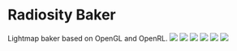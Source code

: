 # Radiosity Baker
Lightmap baker based on OpenGL and OpenRL.
![](https://github.com/Aix3D/OpenRL_Baker/blob/master/screenshot0.bmp)
![](https://github.com/Aix3D/OpenRL_Baker/blob/master/screenshot1.bmp)
![](https://github.com/Aix3D/OpenRL_Baker/blob/master/screenshot2.bmp)
![](https://github.com/Aix3D/OpenRL_Baker/blob/master/screenshot3.bmp)
![](https://github.com/Aix3D/OpenRL_Baker/blob/master/screenshot4.bmp)
![](https://github.com/Aix3D/OpenRL_Baker/blob/master/screenshot5.bmp)

